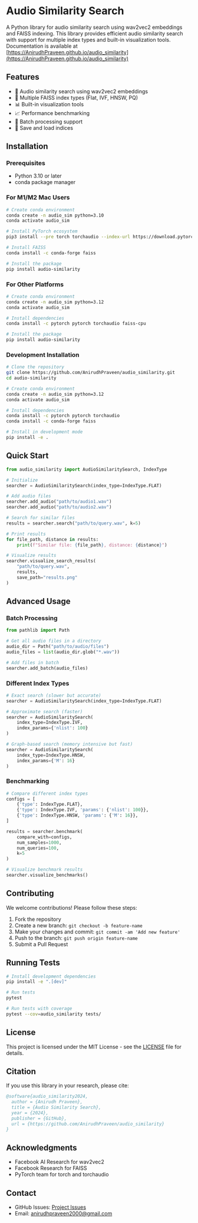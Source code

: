 # Audio Similarity Search

A Python library for audio similarity search using wav2vec2 embeddings and FAISS indexing. This library provides efficient audio similarity search with support for multiple index types and built-in visualization tools. Documentation is available at [https://AnirudhPraveen.github.io/audio_similarity](https://AnirudhPraveen.github.io/audio_similarity)

## Features

- 🎵 Audio similarity search using wav2vec2 embeddings
- 🚀 Multiple FAISS index types (Flat, IVF, HNSW, PQ)
- 📊 Built-in visualization tools
- 📈 Performance benchmarking
- 🔄 Batch processing support
- 💾 Save and load indices

## Installation

### Prerequisites

- Python 3.10 or later
- conda package manager

### For M1/M2 Mac Users

```bash
# Create conda environment
conda create -n audio_sim python=3.10
conda activate audio_sim

# Install PyTorch ecosystem
pip3 install --pre torch torchaudio --index-url https://download.pytorch.org/whl/nightly/cpu

# Install FAISS
conda install -c conda-forge faiss

# Install the package
pip install audio-similarity
```

### For Other Platforms

```bash
# Create conda environment
conda create -n audio_sim python=3.12
conda activate audio_sim

# Install dependencies
conda install -c pytorch pytorch torchaudio faiss-cpu

# Install the package
pip install audio-similarity
```

### Development Installation

```bash
# Clone the repository
git clone https://github.com/AnirudhPraveen/audio_similarity.git
cd audio-similarity

# Create conda environment
conda create -n audio_sim python=3.12
conda activate audio_sim

# Install dependencies
conda install -c pytorch pytorch torchaudio
conda install -c conda-forge faiss

# Install in development mode
pip install -e .
```

## Quick Start

```python
from audio_similarity import AudioSimilaritySearch, IndexType

# Initialize
searcher = AudioSimilaritySearch(index_type=IndexType.FLAT)

# Add audio files
searcher.add_audio("path/to/audio1.wav")
searcher.add_audio("path/to/audio2.wav")

# Search for similar files
results = searcher.search("path/to/query.wav", k=5)

# Print results
for file_path, distance in results:
    print(f"Similar file: {file_path}, distance: {distance}")

# Visualize results
searcher.visualize_search_results(
    "path/to/query.wav",
    results,
    save_path="results.png"
)
```

## Advanced Usage

### Batch Processing

```python
from pathlib import Path

# Get all audio files in a directory
audio_dir = Path("path/to/audio/files")
audio_files = list(audio_dir.glob("*.wav"))

# Add files in batch
searcher.add_batch(audio_files)
```

### Different Index Types

```python
# Exact search (slower but accurate)
searcher = AudioSimilaritySearch(index_type=IndexType.FLAT)

# Approximate search (faster)
searcher = AudioSimilaritySearch(
    index_type=IndexType.IVF,
    index_params={'nlist': 100}
)

# Graph-based search (memory intensive but fast)
searcher = AudioSimilaritySearch(
    index_type=IndexType.HNSW,
    index_params={'M': 16}
)
```

### Benchmarking

```python
# Compare different index types
configs = [
    {'type': IndexType.FLAT},
    {'type': IndexType.IVF, 'params': {'nlist': 100}},
    {'type': IndexType.HNSW, 'params': {'M': 16}},
]

results = searcher.benchmark(
    compare_with=configs,
    num_samples=1000,
    num_queries=100,
    k=5
)

# Visualize benchmark results
searcher.visualize_benchmarks()
```

<!-- ## Documentation

Full documentation is available at [Read the Docs](https://audio-similarity.readthedocs.io/). -->

## Contributing

We welcome contributions! Please follow these steps:

1. Fork the repository
2. Create a new branch: `git checkout -b feature-name`
3. Make your changes and commit: `git commit -am 'Add new feature'`
4. Push to the branch: `git push origin feature-name`
5. Submit a Pull Request

## Running Tests

```bash
# Install development dependencies
pip install -e ".[dev]"

# Run tests
pytest

# Run tests with coverage
pytest --cov=audio_similarity tests/
```

## License

This project is licensed under the MIT License - see the [LICENSE](LICENSE) file for details.

## Citation

If you use this library in your research, please cite:

```bibtex
@software{audio_similarity2024,
  author = {Anirudh Praveen},
  title = {Audio Similarity Search},
  year = {2024},
  publisher = {GitHub},
  url = {https://github.com/AnirudhPraveen/audio_similarity}
}
```

## Acknowledgments

- Facebook AI Research for wav2vec2
- Facebook Research for FAISS
- PyTorch team for torch and torchaudio

## Contact

- GitHub Issues: [Project Issues](https://github.com/AnirudhPraveen/audio_similarity/issues)
- Email: anirudhpraveen2000@gmail.com
